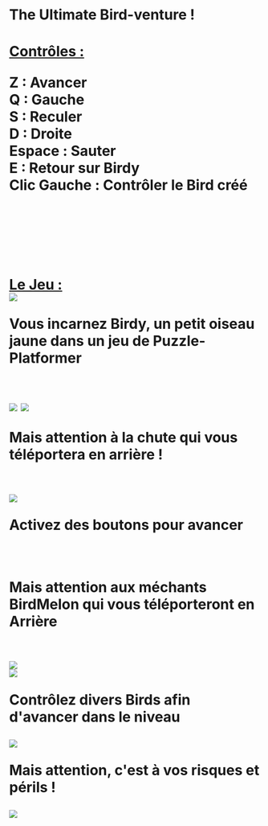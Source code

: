 <h1>The Ultimate Bird-venture !<h1>
<u>Contrôles :</u> <br>
<p>
Z :    Avancer<br>
Q :  Gauche<br>
S :   Reculer<br>
D :    Droite<br>
Espace :  Sauter<br>
E :  Retour sur Birdy<br>
Clic Gauche :     Contrôler le Bird créé </p> <br>
<br><br><br>
<u>Le Jeu :</u><br>
<img src="README/test.png">
<br>
<p>Vous incarnez Birdy, un petit oiseau jaune dans un jeu de Puzzle-Platformer</p><br>
<img src = "README/tp_parti2.png">
<img src = "README/tp_parti.png">
<br>
<p>Mais attention à la chute qui vous téléportera en arrière !</p>
<br>
<img src = "README/platf text.png">
<p>Activez des boutons pour avancer</p>
<br>
<p>Mais attention aux méchants BirdMelon qui vous téléporteront en Arrière</p><br>
<img src = "README/partBM.png">
<br>
<img src = "README/explo tp Birdmelon.png">
<br>
<p>Contrôlez divers Birds afin d'avancer dans le niveau</p>
<img src = "README/ctrpers2.png">
<br>
<p>Mais attention, c'est à vos risques et périls !</p>
<img src = "README/mort perso.png">

